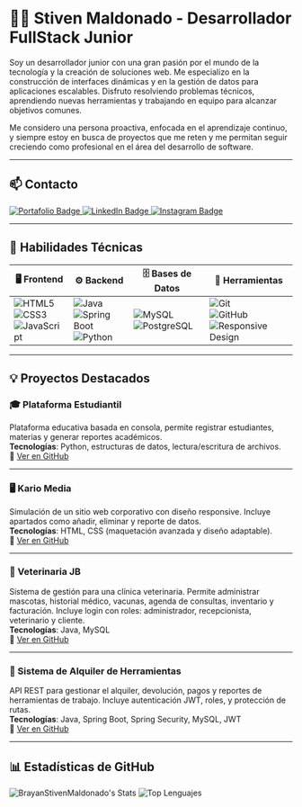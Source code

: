 # 👨‍💻 Stiven Maldonado - Desarrollador FullStack Junior

Soy un desarrollador junior con una gran pasión por el mundo de la tecnología y la creación de soluciones web. Me especializo en la construcción de interfaces dinámicas y en la gestión de datos para aplicaciones escalables. Disfruto resolviendo problemas técnicos, aprendiendo nuevas herramientas y trabajando en equipo para alcanzar objetivos comunes.

Me considero una persona proactiva, enfocada en el aprendizaje continuo, y siempre estoy en busca de proyectos que me reten y me permitan seguir creciendo como profesional en el área del desarrollo de software.

---

## 📫 Contacto

<a href="https://stivenmaldonado.netlify.app/" target="_blank">
  <img src="https://img.shields.io/badge/Portafolio-000000?style=for-the-badge&logo=About.me&logoColor=white" alt="Portafolio Badge" />
</a>

<a href="https://www.linkedin.com/in/stiven-maldonado-465711338/" target="_blank">
  <img src="https://img.shields.io/badge/LinkedIn-0A66C2?style=for-the-badge&logo=linkedin&logoColor=white" alt="LinkedIn Badge" />
</a>

<a href="https://www.instagram.com/stivzn_/" target="_blank">
  <img src="https://img.shields.io/badge/@stivzn_-E4405F?style=for-the-badge&logo=instagram&logoColor=white" alt="Instagram Badge" />
</a>

---

## 🧠 Habilidades Técnicas

| 🖥️ Frontend | ⚙️ Backend | 🗄️ Bases de Datos | 🧰 Herramientas |
|-------------|------------|-------------------|----------------|
| ![HTML5](https://img.shields.io/badge/HTML5-E34F26?style=for-the-badge&logo=html5&logoColor=white) <br> ![CSS3](https://img.shields.io/badge/CSS3-1572B6?style=for-the-badge&logo=css3&logoColor=white) <br> ![JavaScript](https://img.shields.io/badge/JavaScript-F7DF1E?logo=javascript&logoColor=000&style=for-the-badge) | ![Java](https://img.shields.io/badge/java-%23ED8B00.svg?style=for-the-badge&logo=openjdk&logoColor=white) <br> ![Spring Boot](https://img.shields.io/badge/Spring%20Boot-6DB33F?style=for-the-badge&logo=spring-boot&logoColor=white) <br> ![Python](https://img.shields.io/badge/Python-FFD43B?style=for-the-badge&logo=python&logoColor=blue) | ![MySQL](https://img.shields.io/badge/MySQL-4479A1?logo=mysql&logoColor=fff&style=for-the-badge) <br> ![PostgreSQL](https://img.shields.io/badge/PostgreSQL-4169E1?style=for-the-badge&logo=postgresql&logoColor=white) | ![Git](https://img.shields.io/badge/Git-F05032?style=for-the-badge&logo=git&logoColor=white) <br> ![GitHub](https://img.shields.io/badge/GitHub-181717?style=for-the-badge&logo=github&logoColor=white) <br> ![Responsive Design](https://img.shields.io/badge/Responsive%20Design-000000?style=for-the-badge&logo=responsive-design&logoColor=white) |
---

## 💡 Proyectos Destacados

### 🎓 Plataforma Estudiantil  
Plataforma educativa basada en consola, permite registrar estudiantes, materias y generar reportes académicos.  
**Tecnologías**: Python, estructuras de datos, lectura/escritura de archivos.  
🔗 [Ver en GitHub](https://github.com/BrayanStivenMaldonado/Proyecto_Python_MaldonadoBrayanLizarazoMaria)

---

### 🖥️ Kario Media  
Simulación de un sitio web corporativo con diseño responsive. Incluye apartados como añadir, eliminar y reporte de datos.  
**Tecnologías**: HTML, CSS (maquetación avanzada y diseño adaptable).  
🔗 [Ver en GitHub](https://github.com/BrayanStivenMaldonado/PROYECTO-FILTRO_MALDONADOBRAYAN_ORTEGAFREILER)

---

### 🐾 Veterinaria JB
Sistema de gestión para una clínica veterinaria. Permite administrar mascotas, historial médico, vacunas, agenda de consultas, inventario y facturación. Incluye login con roles: administrador, recepcionista, veterinario y cliente.   
**Tecnologías**: Java, MySQL     
🔗 [Ver en GitHub](https://github.com/JaimeBarreraS/ProyectoJava_BarreraJaime_MaldonadoBrayan)

---

### 🔧 Sistema de Alquiler de Herramientas  
API REST para gestionar el alquiler, devolución, pagos y reportes de herramientas de trabajo. Incluye autenticación JWT, roles, y protección de rutas.  
**Tecnologías**: Java, Spring Boot, Spring Security, MySQL, JWT  
🔗 [Ver en GitHub](https://github.com/BrayanStivenMaldonado/Proyecto_RentaHerramientas_MaldonadoBrayan_OrtegaFreiler_GuerreroMiguel)

---

## 📊 Estadísticas de GitHub
![BrayanStivenMaldonado's Stats](https://github-readme-stats.vercel.app/api?username=BrayanStivenMaldonado&theme=nord&show_icons=true&hide_border=true&count_private=true)
![Top Lenguajes](https://github-readme-stats.vercel.app/api/top-langs/?username=BrayanStivenMaldonado&theme=nord&show_icons=true&hide_border=true&layout=compact)
